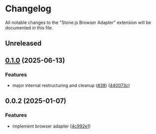 # Changelog

All notable changes to the "Stone.js Browser Adapter" extension will be documented in this file.

## Unreleased


## [0.1.0](https://github.com/stone-foundation/stone-js-browser-adapter/compare/v0.0.2...v0.1.0) (2025-06-13)


### Features

* major internal restructuring and cleanup ([#38](https://github.com/stone-foundation/stone-js-browser-adapter/issues/38)) ([440073c](https://github.com/stone-foundation/stone-js-browser-adapter/commit/440073c0c913a1981f4434a24b698664f800e748))

## 0.0.2 (2025-01-07)


### Features

* implement browser adapter ([4c992e1](https://github.com/stonemjs/browser-adapter/commit/4c992e1c0dfba4d1029b4789eb682027ed7245ee))
